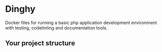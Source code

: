 # Dinghy

Docker files for running a basic php application development environment with testing, codelinting and documentation tools.

## Your project structure

